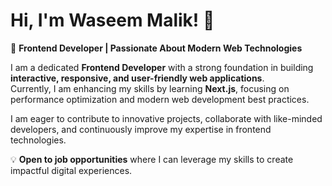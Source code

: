 <!--
**waseemmalik72/waseemmalik72** is a ✨ _special_ ✨ repository because its `README.md` (this file) appears on your GitHub profile.

Here are some ideas to get you started:

- 🔭 I’m currently working on ...
- 🌱 I’m currently learning ...
- 👯 I’m looking to collaborate on ...
- 🤔 I’m looking for help with ...
- 💬 Ask me about ...
- 📫 How to reach me: ...
- 😄 Pronouns: ...
- ⚡ Fun fact: ...
-->

<div>
<h1>

# Hi, I'm Waseem Malik! 👋

</h1>

<p>

🚀 **Frontend Developer | Passionate About Modern Web Technologies**

I am a dedicated **Frontend Developer** with a strong foundation in building **interactive, responsive, and user-friendly web applications**.  
Currently, I am enhancing my skills by learning **Next.js**, focusing on performance optimization and modern web development best practices.

I am eager to contribute to innovative projects, collaborate with like-minded developers, and continuously improve my expertise in frontend technologies.

💡 **Open to job opportunities** where I can leverage my skills to create impactful digital experiences.

</p>

</div>
